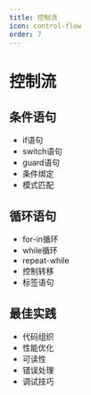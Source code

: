 ```yaml
---
title: 控制流
icon: control-flow
order: 7
---
```


# 控制流

## 条件语句
- if语句
- switch语句
- guard语句
- 条件绑定
- 模式匹配

## 循环语句
- for-in循环
- while循环
- repeat-while
- 控制转移
- 标签语句

## 最佳实践
- 代码组织
- 性能优化
- 可读性
- 错误处理
- 调试技巧

